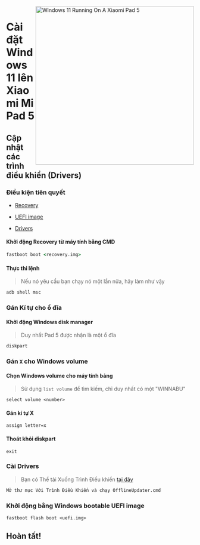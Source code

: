 <img align="right" src="https://raw.githubusercontent.com/erdilS/Port-Windows-11-Xiaomi-Pad-5/main/nabu.png" width="425" alt="Windows 11 Running On A Xiaomi Pad 5">


# Cài đặt Windows 11 lên Xiaomi Mi Pad 5

## Cập nhật các trình điều khiển (Drivers)

### Điều kiện tiên quyết

- [Recovery](../../../../releases/tag/1.0)
  
- [UEFI image](https://raw.githubusercontent.com/erdilS/Port-Windows-11-Xiaomi-Pad-5/main/images/xiaomi-nabu_20240212-V2.img)
  
- [Drivers](https://github.com/map220v/MiPad5-Drivers/releases/latest)

#### Khởi động Recovery từ máy tính bằng CMD

```cmd
fastboot boot <recovery.img>
```

#### Thực thi lệnh
> Nếu nó yêu cầu bạn chạy nó một lần nữa, hãy làm như vậy
```cmd
adb shell msc
```

### Gán Kí tự cho ổ đĩa

#### Khởi động Windows disk manager

> Duy nhất Pad 5 được nhận là một ổ đĩa

```cmd
diskpart
```


### Gán `X` cho Windows volume

#### Chọn Windows volume cho máy tính bảng
> Sử dụng `list volume` để tìm kiếm, chỉ duy nhất có một "WINNABU"

```diskpart
select volume <number>
```

#### Gán kí tự X
```diskpart
assign letter=x
```

#### Thoát khỏi diskpart
```diskpart
exit
```

### Cài Drivers

> Bạn có Thể tải Xuống Trình Điều khiển [tại đây](https://github.com/map220v/MiPad5-Drivers/releases/latest)

```cmd
Mở thư mục Với Trình Điều Khiển và chạy OfflineUpdater.cmd
```
### Khởi động bằng Windows bootable UEFI image

```
fastboot flash boot <uefi.img>
```

## Hoàn tất!
